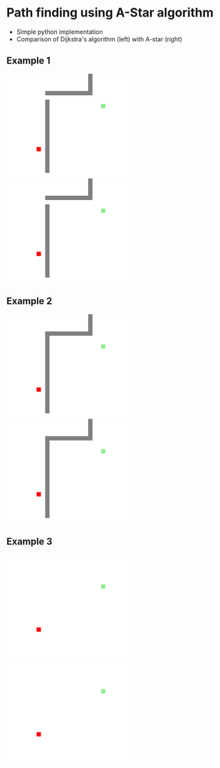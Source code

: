 # Path finding using A-Star algorithm

- Simple python implementation
- Comparison of Dijkstra's algorithm (left) with A-star (right)

## Example 1
<p float="center">
    <img src="videos/dijkstra_1.gif" width="300">
    <img src="videos/astar_1.gif" width="300">
</p>

## Example 2
<p float="center">
    <img src="videos/dijkstra_2.gif" width="300">
    <img src="videos/astar_2.gif" width="300">
</p>

## Example 3
<p float="center">
    <img src="videos/dijkstra_3.gif" width="300">
    <img src="videos/astar_3.gif" width="300">
</p>